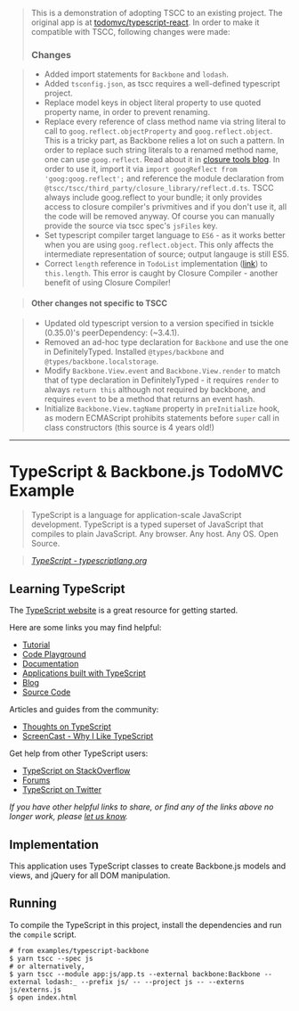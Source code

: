 
> This is a demonstration of adopting TSCC to an existing project. The original app is at [todomvc/typescript-react](https://github.com/tastejs/todomvc/tree/master/examples/typescript-react). 
> In order to make it compatible with TSCC, following changes were made:
> ### Changes

> - Added import statements for `Backbone` and `lodash`.
> - Added `tsconfig.json`, as tscc requires a well-defined typescript project.
> - Replace model keys in object literal property to use quoted property name, in order to prevent renaming.
> - Replace every reference of class method name via string literal to call to `goog.reflect.objectProperty` and `goog.reflect.object`. This is a tricky part, as Backbone relies a lot on such a pattern. In order to replace such string literals to a renamed method name, one can use `goog.reflect`. Read about it in [closure tools blog](http://closuretools.blogspot.com/2016/06/using-polymer-with-closure-compiler-part-2.html). In order to use it, import it via `import googReflect from 'goog:goog.reflect';` and reference the module declaration from `@tscc/tscc/third_party/closure_library/reflect.d.ts`. TSCC always include goog.reflect to your bundle; it only provides access to closure compiler's privmitives and if you don't use it, all the code will be removed anyway. Of course you can manually provide the source via tscc spec's `jsFiles` key.
> - Set typescript compiler target language to `ES6` - as it works better when you are using `goog.reflect.object`. This only affects the intermediate representation of source; output langauge is still ES5.
> - Correct `length` reference in `TodoList` implementation ([link](https://github.com/theseanl/todomvc/blob/1aecad0903edce570fe38ed7d7c2c9d83f9b2df6/typescript-backbone/js/app.ts#L166)) to `this.length`. This error is caught by Closure Compiler - another benefit of using Closure Compiler!

> #### Other changes not specific to TSCC

> - Updated old typescript version to a version specified in tsickle (0.35.0)'s peerDependency: (~3.4.1).
> - Removed an ad-hoc type declaration for `Backbone` and use the one in DefinitelyTyped. Installed `@types/backbone` and `@types/backbone.localstorage`.
> - Modify `Backbone.View.event` and `Backbone.View.render` to match that of type declaration in DefinitelyTyped - it requires `render` to always `return this` although not required by backbone, and requires `event` to be a method that returns an event hash.
> - Initialize `Backbone.View.tagName` property in `preInitialize` hook, as modern ECMAScript prohibits statements before `super` call in class constructors (this source is 4 years old!)

---

# TypeScript & Backbone.js TodoMVC Example

> TypeScript is a language for application-scale JavaScript development. TypeScript is a typed superset of JavaScript that compiles to plain JavaScript. Any browser. Any host. Any OS. Open Source.

> _[TypeScript - typescriptlang.org](http://typescriptlang.org)_


## Learning TypeScript

The [TypeScript website](http://typescriptlang.org) is a great resource for getting started.

Here are some links you may find helpful:

* [Tutorial](http://www.typescriptlang.org/Tutorial)
* [Code Playground](http://www.typescriptlang.org/Playground)
* [Documentation](https://github.com/Microsoft/TypeScript/wiki)
* [Applications built with TypeScript](http://www.typescriptlang.org/Samples)
* [Blog](http://blogs.msdn.com/b/typescript)
* [Source Code](https://github.com/Microsoft/TypeScript)

Articles and guides from the community:

* [Thoughts on TypeScript](http://www.nczonline.net/blog/2012/10/04/thoughts-on-typescript)
* [ScreenCast - Why I Like TypeScript](http://www.leebrimelow.com/why-i-like-typescripts)

Get help from other TypeScript users:

* [TypeScript on StackOverflow](http://stackoverflow.com/questions/tagged/typescript)
* [Forums](https://github.com/Microsoft/TypeScript/issues)
* [TypeScript on Twitter](http://twitter.com/typescriptlang)

_If you have other helpful links to share, or find any of the links above no longer work, please [let us know](https://github.com/tastejs/todomvc/issues)._


## Implementation

This application uses TypeScript classes to create Backbone.js models and views, and jQuery for all DOM manipulation.


## Running

To compile the TypeScript in this project, install the dependencies and run the `compile` script.

```
# from examples/typescript-backbone
$ yarn tscc --spec js
# or alternatively,
$ yarn tscc --module app:js/app.ts --external backbone:Backbone --external lodash:_ --prefix js/ -- --project js -- --externs js/externs.js
$ open index.html
```
